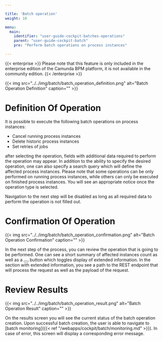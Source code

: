 ```yaml
---

title: 'Batch operation'
weight: 10

menu:
  main:
    identifier: "user-guide-cockpit-batches-operations"
    parent: "user-guide-cockpit-batch"
    pre: "Perform batch operations on process instances"

---
```


{{< enterprise >}}
Please note that this feature is only included in the enterprise edition of the Camunda BPM platform, it is not available in the community edition.
{{< /enterprise >}}

{{< img src="../../img/batch/batch_operation_definition.png" alt="Batch Operation Definition" caption="" >}}

# Definition Of Operation

It is possible to execute the following batch operations on process instances:

- Cancel running process instances
- Delete historic process instances
- Set retries of jobs

after selecting the operation, fields with additional data required to perform the operation may appear. In addition to the ability to specify the
desired operation, one can also specify a search query which will define the affected process instances. Please note that some operations
can be only performed on running process instances, while others can only be executed on finished process instances. You will see an
appropriate notice once the operation type is selected.

Navigation to the next step will be disabled as long as all required data to perform the operation is not filled out.

# Confirmation Of Operation

{{< img src="../../img/batch/batch_operation_confirmation.png" alt="Batch Operation Confirmation" caption="" >}}

In the next step of the process, you can review the operation that is going to be performed. One can see a short summary of affected instances
count as well as a <button class="btn btn-xs"><i class="glyphicon glyphicon-eye-open"></i></button> button which toggles display of extended information. In the section with extended information, you see a path to the REST endpoint that will process the request as well as the payload of the request.

# Review Results

{{< img src="../../img/batch/batch_operation_result.png" alt="Batch Operation Result" caption="" >}}

On the results screen you will see the current status of the batch operation creation. Upon successful batch creation, the user is able to
navigate to [batch monitoring]({{< ref "/webapps/cockpit/batch/monitoring.md" >}}). In case of error, this screen will display a corresponding error message.
